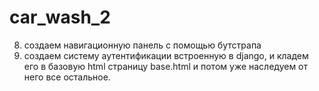 # car_wash_2
8. создаем навигационную панель с помощью бутстрапа 
9. создаем систему аутентификации встроенную в djangо, и кладем его в базовую html страницу base.html и потом уже наследуем от него все остальное. 

